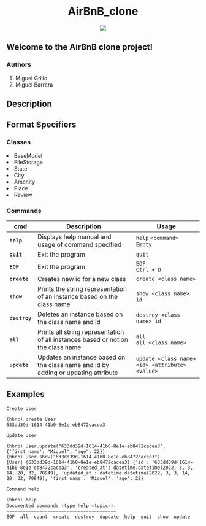 <h1 align="center"> AirBnB_clone </h1>
<p align="center">
<img src="https://user-images.githubusercontent.com/68792144/141602345-7b71c4ea-a4dd-42d9-b706-7fc2c7b85ca5.png">
</p>


## Welcome to the AirBnB clone project!

### Authors
1. Miguel Grillo
2. Miguel Barrera


## Description


## Format Specifiers

### Classes
<li>BaseModel</li>
<li>FileStorage</li>
<li>State</li>
<li>City</li>
<li>Amenity </li>
<li>Place</li>
<li>Review</li>

### Commands

| cmd   | Description | Usage |
|--------|--------|--------|
| **`help`**   | Displays help manual and usage of command specified | `help` `<command>` <br> `Empty`|
| **`quit`**   | Exit the program | `quit` |
| **`EOF`**    | Exit the program | `EOF` <br>`Ctrl + D`|
| **`create`** | Creates new id for a new class | `create <class name>` |
| **`show`**   |  Prints the string representation of an instance based on the class name  | `show <class name> id`|
| **`destroy`**| Deletes an instance based on the class name and id | `destroy <class name> id`|
| **`all`**    | Prints all string representation of all instances based or not on the class name | `all` <br> `all <class name>`|
| **`update`** | Updates an instance based on the class name and id by adding or updating attribute | `update <class name> <id> <attribute> <value>` |

## Examples
`Create User`
```python3
(hbnb) create User
633dd39d-1614-41b0-8e1e-eb8472cacea3
```

`Update User`
```python3
(hbnb) User.update("633dd39d-1614-41b0-8e1e-eb8472cacea3", {'first_name': "Miguel", "age": 22})
(hbnb) User.show("633dd39d-1614-41b0-8e1e-eb8472cacea3")
[User] (633dd39d-1614-41b0-8e1e-eb8472cacea3) {'id': '633dd39d-1614-41b0-8e1e-eb8472cacea3', 'created_at': datetime.datetime(2022, 3, 3, 14, 20, 32, 70949), 'updated_at': datetime.datetime(2022, 3, 3, 14, 20, 32, 70949), 'first_name': 'Miguel', 'age': 22}
```
`Command help`
```c
(hbnb) help
Documented commands (type help <topic>):
========================================
EOF  all  count  create  destroy  dupdate  help  quit  show  update
```
